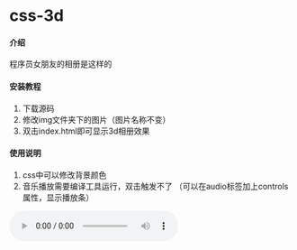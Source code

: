 # css-3d

#### 介绍
程序员女朋友的相册是这样的




#### 安装教程

1.  下载源码
2.  修改img文件夹下的图片（图片名称不变）
3.  双击index.html即可显示3d相册效果

#### 使用说明

1.  css中可以修改背景颜色
2.  音乐播放需要编译工具运行，双击触发不了
（可以在audio标签加上controls属性，显示播放条）
<audio loop src="img/qianyuqianxun.mp3" id="audio" controls autoplay preload="auto">

#### 作者

AI悦创
